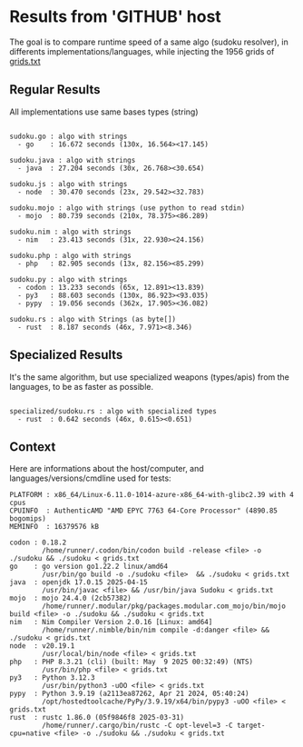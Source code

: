 # Results from 'GITHUB' host

The goal is to compare runtime speed of a same algo (sudoku resolver), in differents implementations/languages, while injecting the 1956 grids of [grids.txt](grids.txt)

## Regular Results

All implementations use same bases types (string)

```

sudoku.go : algo with strings
  - go    : 16.672 seconds (130x, 16.564><17.145)

sudoku.java : algo with strings
  - java  : 27.204 seconds (30x, 26.768><30.654)

sudoku.js : algo with strings
  - node  : 30.470 seconds (23x, 29.542><32.783)

sudoku.mojo : algo with strings (use python to read stdin)
  - mojo  : 80.739 seconds (210x, 78.375><86.289)

sudoku.nim : algo with strings
  - nim   : 23.413 seconds (31x, 22.930><24.156)

sudoku.php : algo with strings
  - php   : 82.905 seconds (13x, 82.156><85.299)

sudoku.py : algo with strings
  - codon : 13.233 seconds (65x, 12.891><13.839)
  - py3   : 88.603 seconds (130x, 86.923><93.035)
  - pypy  : 19.056 seconds (362x, 17.905><36.082)

sudoku.rs : algo with Strings (as byte[])
  - rust  : 8.187 seconds (46x, 7.971><8.346)

```

## Specialized Results

It's the same algorithm, but use specialized weapons (types/apis) from the languages, to be as faster as possible.

```

specialized/sudoku.rs : algo with specialized types
  - rust  : 0.642 seconds (46x, 0.615><0.651)

```
## Context

Here are informations about the host/computer, and languages/versions/cmdline used for tests:
```
PLATFORM : x86_64/Linux-6.11.0-1014-azure-x86_64-with-glibc2.39 with 4 cpus
CPUINFO  : AuthenticAMD "AMD EPYC 7763 64-Core Processor" (4890.85 bogomips)
MEMINFO  : 16379576 kB

codon : 0.18.2
        /home/runner/.codon/bin/codon build -release <file> -o ./sudoku && ./sudoku < grids.txt
go    : go version go1.22.2 linux/amd64
        /usr/bin/go build -o ./sudoku <file>  && ./sudoku < grids.txt
java  : openjdk 17.0.15 2025-04-15
        /usr/bin/javac <file> && /usr/bin/java Sudoku < grids.txt
mojo  : mojo 24.4.0 (2cb57382)
        /home/runner/.modular/pkg/packages.modular.com_mojo/bin/mojo build <file> -o ./sudoku && ./sudoku < grids.txt
nim   : Nim Compiler Version 2.0.16 [Linux: amd64]
        /home/runner/.nimble/bin/nim compile -d:danger <file> && ./sudoku < grids.txt
node  : v20.19.1
        /usr/local/bin/node <file> < grids.txt
php   : PHP 8.3.21 (cli) (built: May  9 2025 00:32:49) (NTS)
        /usr/bin/php <file> < grids.txt
py3   : Python 3.12.3
        /usr/bin/python3 -uOO <file> < grids.txt
pypy  : Python 3.9.19 (a2113ea87262, Apr 21 2024, 05:40:24)
        /opt/hostedtoolcache/PyPy/3.9.19/x64/bin/pypy3 -uOO <file> < grids.txt
rust  : rustc 1.86.0 (05f9846f8 2025-03-31)
        /home/runner/.cargo/bin/rustc -C opt-level=3 -C target-cpu=native <file> -o ./sudoku && ./sudoku < grids.txt

```


